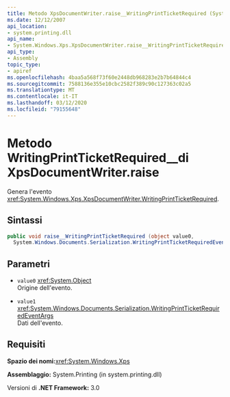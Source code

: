 ```yaml
---
title: Metodo XpsDocumentWriter.raise__WritingPrintTicketRequired (System.Windows.Xps)
ms.date: 12/12/2007
api_location:
- system.printing.dll
api_name:
- System.Windows.Xps.XpsDocumentWriter.raise__WritingPrintTicketRequired
api_type:
- Assembly
topic_type:
- apiref
ms.openlocfilehash: 4baa5a568f73f60e2448db968283e2b7b64844c4
ms.sourcegitcommit: 7588136e355e10cbc2582f389c90c127363c02a5
ms.translationtype: MT
ms.contentlocale: it-IT
ms.lasthandoff: 03/12/2020
ms.locfileid: "79155648"
---
```

# <a name="xpsdocumentwriterraise__writingprintticketrequired-method"></a>Metodo WritingPrintTicketRequired\_\_di XpsDocumentWriter.raise

Genera l'evento <xref:System.Windows.Xps.XpsDocumentWriter.WritingPrintTicketRequired>.

## <a name="syntax"></a>Sintassi

```csharp
public void raise__WritingPrintTicketRequired (object value0,
  System.Windows.Documents.Serialization.WritingPrintTicketRequiredEventArgs value1);
```

## <a name="parameters"></a>Parametri

- `value0` <xref:System.Object>  
  Origine dell'evento.

- `value1`  <xref:System.Windows.Documents.Serialization.WritingPrintTicketRequiredEventArgs>  
  Dati dell'evento.

## <a name="requirements"></a>Requisiti

**Spazio dei nomi:**<xref:System.Windows.Xps>

**Assemblaggio:** System.Printing (in system.printing.dll)

Versioni di **.NET Framework:** 3.0
